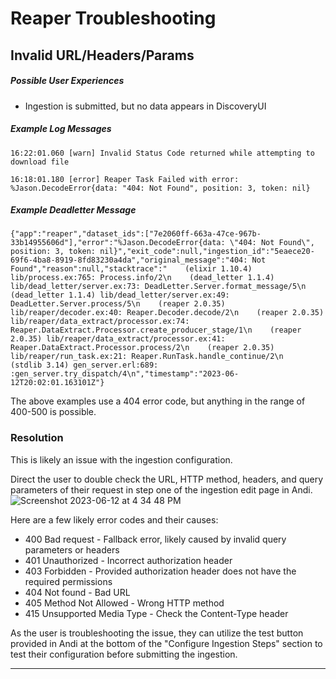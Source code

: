 # Reaper Troubleshooting

## Invalid URL/Headers/Params

##### Possible User Experiences
- Ingestion is submitted, but no data appears in DiscoveryUI

##### Example Log Messages
`16:22:01.060 [warn] Invalid Status Code returned while attempting to download file`

`16:18:01.180 [error] Reaper Task Failed with error: %Jason.DecodeError{data: "404: Not Found", position: 3, token: nil}`

##### Example Deadletter Message
```
{"app":"reaper","dataset_ids":["7e2060ff-663a-47ce-967b-33b14955606d"],"error":"%Jason.DecodeError{data: \"404: Not Found\", position: 3, token: nil}","exit_code":null,"ingestion_id":"5eaece20-69f6-4ba8-8919-8fd83230a4da","original_message":"404: Not Found","reason":null,"stacktrace":"    (elixir 1.10.4) lib/process.ex:765: Process.info/2\n    (dead_letter 1.1.4) lib/dead_letter/server.ex:73: DeadLetter.Server.format_message/5\n    (dead_letter 1.1.4) lib/dead_letter/server.ex:49: DeadLetter.Server.process/5\n    (reaper 2.0.35) lib/reaper/decoder.ex:40: Reaper.Decoder.decode/2\n    (reaper 2.0.35) lib/reaper/data_extract/processor.ex:74: Reaper.DataExtract.Processor.create_producer_stage/1\n    (reaper 2.0.35) lib/reaper/data_extract/processor.ex:41: Reaper.DataExtract.Processor.process/2\n    (reaper 2.0.35) lib/reaper/run_task.ex:21: Reaper.RunTask.handle_continue/2\n    (stdlib 3.14) gen_server.erl:689: :gen_server.try_dispatch/4\n","timestamp":"2023-06-12T20:02:01.163101Z"}
```

The above examples use a 404 error code, but anything in the range of 400-500 is possible. 

### Resolution
This is likely an issue with the ingestion configuration. 

Direct the user to double check the URL, HTTP method, headers, and query parameters of their request in step one of the ingestion edit page in Andi.
![Screenshot 2023-06-12 at 4 34 48 PM](https://github.com/UrbanOS-Public/smartcitiesdata/assets/79878368/6c12d88b-1ccd-4299-aced-70adb44c3985)

Here are a few likely error codes and their causes:
- 400 Bad request - Fallback error, likely caused by invalid query parameters or headers
- 401 Unauthorized - Incorrect authorization header
- 403 Forbidden - Provided authorization header does not have the required permissions
- 404 Not found - Bad URL
- 405 Method Not Allowed - Wrong HTTP method
- 415 Unsupported Media Type - Check the Content-Type header

As the user is troubleshooting the issue, they can utilize the test button provided in Andi at the bottom of the "Configure Ingestion Steps" section to test their configuration before submitting the ingestion.

***


